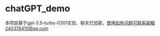 # chatGPT_demo
本项目基于gpt-3.5-turbo-0301实现，聊天已加密，使用如有问题可联系邮箱240376410@qq.com
<!-- 私人定制，合作电话: 13772120152 -->
<!-- 这是一段被注释掉的文字 -->
